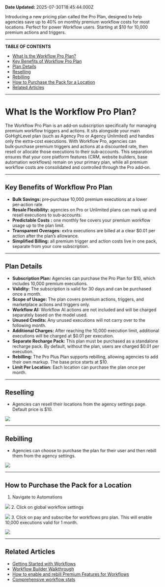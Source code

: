 **Date Updated:** 2025-07-30T18:45:44.000Z

Introducing a new pricing plan called the Pro Plan, designed to help agencies save up to 40% on monthly premium workflow costs for most locations. Perfect for power Workflow users. Starting at $10 for 10,000 premium actions and triggers.

---

**TABLE OF CONTENTS**

* [What Is the Workflow Pro Plan?](#What-Is-the-Workflow-Pro-Plan?)[](#Key-Benefits-of-Workflow-Pro-Plan)
* [Key Benefits of Workflow Pro Plan](#Key-Benefits-of-Workflow-Pro-Plan)[](#Plan-Details)
* [Plan Details](#Plan-Details)[](#Reselling)
* [Reselling](#Reselling)[](#Rebilling)
* [Rebilling](#Rebilling)[](#How-to-Purchase-the-Pack-for-a-Location)
* [How to Purchase the Pack for a Location](#How-to-Purchase-the-Pack-for-a-Location)[](#Related-Articles)
* [Related Articles](#Related-Articles)

---

# **What Is the Workflow Pro Plan?**

  
The Workflow Pro Plan is an add‑on subscription specifically for managing premium workflow triggers and actions. It sits alongside your main GoHighLevel plan (such as Agency Pro or Agency Unlimited) and handles only the extra‑cost executions. With Workflow Pro, agencies can bulk‑purchase premium triggers and actions at a discounted rate, then resell or allocate those executions to their sub‑accounts. This separation ensures that your core platform features (CRM, website builders, base automation workflows) remain on your primary plan, while all premium workflow costs are consolidated and controlled through the Pro add‑on.

---

## **Key Benefits of Workflow Pro Plan**

  
* **Bulk Savings:** pre‑purchase 10,000 premium executions at a lower per‑action rate.
* **Resale Flexibility:** agencies on Pro or Unlimited plans can mark up and resell executions to sub‑accounts.
* **Predictable Costs** **:** one monthly fee covers your premium workflow usage up to the plan limit.
* **Transparent Overages:** extra executions are billed at a clear $0.01 per action after the plan’s allowance.
* **Simplified Billing:** all premium trigger and action costs live in one pack, separate from your core subscription.

---

  
## **Plan Details**

  
* **Subscription Plan:** Agencies can purchase the Pro Plan for $10, which includes 10,000 premium executions.
* **Validity:** The subscription is valid for 30 days and can be purchased once a month.
* **Scope of Usage:** The plan covers premium actions, triggers, and marketplace actions and triggers only.
* **Workflow AI:** Workflow AI actions are not included and will be charged separately based on the model used.
* **Unused Credits:** Any unused executions will not carry over to the following month.
* **Additional Charges:** After reaching the 10,000 execution limit, additional executions will be charged at $0.01 per execution.
* **Separate Recharge Pack:** This plan must be purchased as a standalone recharge pack. By default, without the plan, users are charged $0.01 per execution.
* **Rebilling:** The Pro Plus Plan supports rebilling, allowing agencies to add their own markup. The base price starts at $10\.
* **Limit Per Location:** Each location can purchase the plan once per month.

---

## **Reselling**

  
* Agencies can resell their locations from the agency settings page. Default price is $10.  
    
**![](https://s3.amazonaws.com/cdn.freshdesk.com/data/helpdesk/attachments/production/155035063951/original/mQ04K1asFDMURjw_hUHAoH9Vx4TEvJS8mw.png?1729494211)**

---

## **Rebilling**

  
* Agencies can choose to purchase the plan for their user and then rebill them from the agency settings.  
    
![](https://s3.amazonaws.com/cdn.freshdesk.com/data/helpdesk/attachments/production/155035063974/original/eWA4zCXVqGe4eNAHqLK9ggffu94CSZ_h2w.png?1729494225)

---

## **How to Purchase the Pack for a Location**

  
1. Navigate to Automations  
    
![](https://s3.amazonaws.com/cdn.freshdesk.com/data/helpdesk/attachments/production/155035064094/original/Whokvjv_AePZFuBq9x1mJ53STMJtZrHnNA.png?1729494302)
2. Click on global workflow settings  
    
![](https://s3.amazonaws.com/cdn.freshdesk.com/data/helpdesk/attachments/production/155035064112/original/thnJBcle2lSiE64d16dmMc-Q-DBolUVZbg.png?1729494321)
3. Click on pay and subscribe for workflows pro plan. This will enable 10,000 executions valid for 1 month.  
    
![](https://s3.amazonaws.com/cdn.freshdesk.com/data/helpdesk/attachments/production/155035064130/original/Rib_kNwHP8_WhzZtf7LMq6HNgLsCgMwXBA.png?1729494341)

---

## **Related Articles**

  
* [Getting Started with Workflows](https://help.gohighlevel.com/en/support/solutions/articles/155000002288)
* [Workflow Builder Walkthrough](https://help.gohighlevel.com/en/support/solutions/articles/155000001254)
* [How to enable and rebill Premium Features for Workflows](https://help.gohighlevel.com/en/support/solutions/articles/155000005678)
* [Comprehensive workflow stats](https://help.gohighlevel.com/en/support/solutions/articles/155000003972)